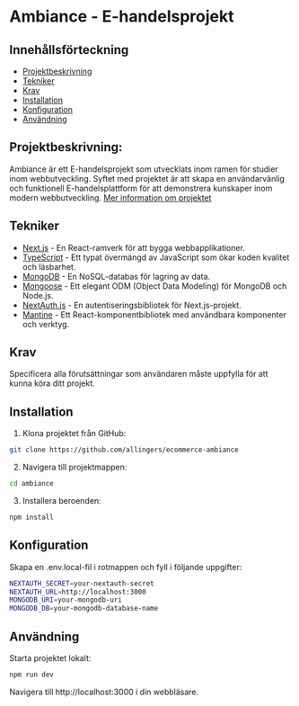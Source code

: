 # Ambiance - E-handelsprojekt

## Innehållsförteckning

- [Projektbeskrivning](#rojektbeskrivning)
- [Tekniker](#tekniker)
- [Krav](#krav)
- [Installation](#installation)
- [Konfiguration](#konfiguration)
- [Användning](#användning)

## Projektbeskrivning:

Ambiance är ett E-handelsprojekt som utvecklats inom ramen för studier inom webbutveckling. Syftet med projektet är att skapa en användarvänlig och funktionell E-handelsplattform för att demonstrera kunskaper inom modern webbutveckling.
[Mer information om projektet](ambiance/README.md)

## Tekniker

- [Next.js](https://nextjs.org/) - En React-ramverk för att bygga webbapplikationer.
- [TypeScript](https://www.typescriptlang.org/) - Ett typat övermängd av JavaScript som ökar koden kvalitet och läsbarhet.
- [MongoDB](https://www.mongodb.com/) - En NoSQL-databas för lagring av data.
- [Mongoose](https://mongoosejs.com/) - Ett elegant ODM (Object Data Modeling) för MongoDB och Node.js.
- [NextAuth.js](https://next-auth.js.org/) - En autentiseringsbibliotek för Next.js-projekt.
- [Mantine](https://mantine.dev/) - Ett React-komponentbibliotek med användbara komponenter och verktyg.

## Krav

Specificera alla förutsättningar som användaren måste uppfylla för att kunna köra ditt projekt.

## Installation

1. Klona projektet från GitHub:

```bash
git clone https://github.com/allingers/ecommerce-ambiance
```

2. Navigera till projektmappen:

```bash
cd ambiance
```

3. Installera beroenden:

```bash
npm install
```

## Konfiguration

Skapa en .env.local-fil i rotmappen och fyll i följande uppgifter:

```bash
NEXTAUTH_SECRET=your-nextauth-secret
NEXTAUTH_URL=http://localhost:3000
MONGODB_URI=your-mongodb-uri
MONGODB_DB=your-mongodb-database-name
```

## Användning

Starta projektet lokalt:

```bash
npm run dev
```

Navigera till http://localhost:3000 i din webbläsare.
